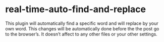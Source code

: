 # real-time-auto-find-and-replace
This plugin will automatically find a specific word and will replace by your own word. This changes will be automatically done before the the post go to the browser’s. It doesn’t affect to any other files or your other settings.

